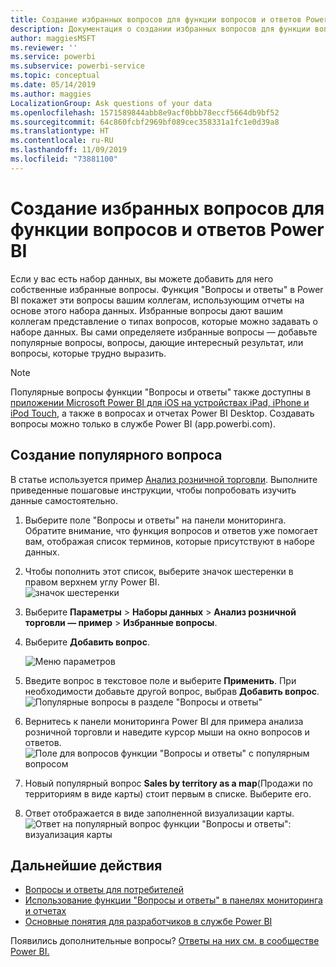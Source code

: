 ```yaml
---
title: Создание избранных вопросов для функции вопросов и ответов Power BI
description: Документация о создании избранных вопросов для функции вопросов и ответов Power BI
author: maggiesMSFT
ms.reviewer: ''
ms.service: powerbi
ms.subservice: powerbi-service
ms.topic: conceptual
ms.date: 05/14/2019
ms.author: maggies
LocalizationGroup: Ask questions of your data
ms.openlocfilehash: 1571589844abb8e9acf0bbb78eccf5664db9bf52
ms.sourcegitcommit: 64c860fcbf2969bf089cec358331a1fc1e0d39a8
ms.translationtype: HT
ms.contentlocale: ru-RU
ms.lasthandoff: 11/09/2019
ms.locfileid: "73881100"
---
```

# <a name="create-featured-questions-for-power-bi-qa"></a>Создание избранных вопросов для функции вопросов и ответов Power BI
Если у вас есть набор данных, вы можете добавить для него собственные избранные вопросы. Функция "Вопросы и ответы" в Power BI покажет эти вопросы вашим коллегам, использующим отчеты на основе этого набора данных.  Избранные вопросы дают вашим коллегам представление о типах вопросов, которые можно задавать о наборе данных. Вы сами определяете избранные вопросы — добавьте популярные вопросы, вопросы, дающие интересный результат, или вопросы, которые трудно выразить.


> [!NOTE]
> Популярные вопросы функции "Вопросы и ответы" также доступны в [приложении Microsoft Power BI для iOS на устройствах iPad, iPhone и iPod Touch](consumer/mobile/mobile-apps-ios-qna.md), а также в вопросах и отчетах Power BI Desktop. Создавать вопросы можно только в службе Power BI (app.powerbi.com).
> 

## <a name="create-a-featured-question"></a>Создание популярного вопроса

В статье используется пример [Анализ розничной торговли](sample-datasets.md). Выполните приведенные пошаговые инструкции, чтобы попробовать изучить данные самостоятельно.

1. Выберите поле "Вопросы и ответы" на панели мониторинга.   Обратите внимание, что функция вопросов и ответов уже помогает вам, отображая список терминов, которые присутствуют в наборе данных.
2. Чтобы пополнить этот список, выберите значок шестеренки в правом верхнем углу Power BI.  
   ![значок шестеренки](media/service-q-and-a-create-featured-questions/pbi_gearicon2.jpg)
3. Выберите **Параметры** &gt; **Наборы данных** &gt; **Анализ розничной торговли — пример** &gt; **Избранные вопросы**.  
4. Выберите **Добавить вопрос**.
   
   ![Меню параметров](media/service-q-and-a-create-featured-questions/power-bi-settings.png)
5. Введите вопрос в текстовое поле и выберите **Применить**.   При необходимости добавьте другой вопрос, выбрав **Добавить вопрос**.  
   ![Популярные вопросы в разделе "Вопросы и ответы"](media/service-q-and-a-create-featured-questions/power-bi-type-featured-question.png)
6. Вернитесь к панели мониторинга Power BI для примера анализа розничной торговли и наведите курсор мыши на окно вопросов и ответов.   
   ![Поле для вопросов функции "Вопросы и ответы" с популярным вопросом](media/service-q-and-a-create-featured-questions/power-bi-qna-featured-question-to-start.png)
7. Новый популярный вопрос **Sales by territory as a map**(Продажи по территориям в виде карты) стоит первым в списке. Выберите его.  
8. Ответ отображается в виде заполненной визуализации карты.  
   ![Ответ на популярный вопрос функции "Вопросы и ответы": визуализация карты](media/service-q-and-a-create-featured-questions/power-bi-qna-featured-question.png)

## <a name="next-steps"></a>Дальнейшие действия

- [Вопросы и ответы для потребителей](consumer/end-user-q-and-a.md)  
- [Использование функции "Вопросы и ответы" в панелях мониторинга и отчетах](power-bi-tutorial-q-and-a.md)  
- [Основные понятия для разработчиков в службе Power BI](service-basic-concepts.md)  

Появились дополнительные вопросы? [Ответы на них см. в сообществе Power BI.](https://community.powerbi.com/)


